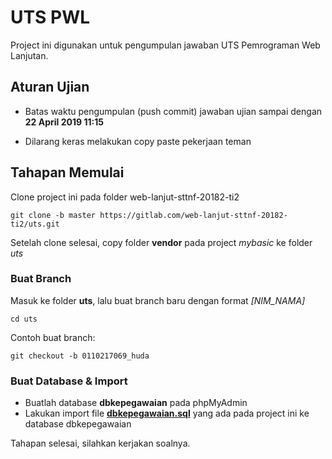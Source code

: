# UTS PWL

Project ini digunakan untuk pengumpulan jawaban UTS Pemrograman Web Lanjutan.

## Aturan Ujian

- Batas waktu pengumpulan (push commit) jawaban ujian sampai dengan **22 April 2019 11:15**

- Dilarang keras melakukan copy paste pekerjaan teman

## Tahapan Memulai

Clone project ini pada folder web-lanjut-sttnf-20182-ti2

```
git clone -b master https://gitlab.com/web-lanjut-sttnf-20182-ti2/uts.git
```

Setelah clone selesai, copy folder **vendor** pada project *mybasic* ke folder *uts*

### Buat Branch

Masuk ke folder **uts**, lalu buat branch baru dengan format *[NIM_NAMA]*

```
cd uts
```

Contoh buat branch:

```
git checkout -b 0110217069_huda
```

### Buat Database & Import

- Buatlah database **dbkepegawaian** pada phpMyAdmin
- Lakukan import file [**dbkepegawaian.sql**](https://gitlab.com/web-lanjut-sttnf-20182-ti2/uts/blob/master/dbkepegawaian.sql) yang ada pada project ini ke database dbkepegawaian

Tahapan selesai, silahkan kerjakan soalnya.
